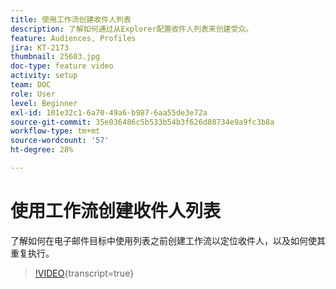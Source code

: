 ```yaml
---
title: 使用工作流创建收件人列表
description: 了解如何通过从Explorer配置收件人列表来创建受众。
feature: Audiences, Profiles
jira: KT-2173
thumbnail: 25603.jpg
doc-type: feature video
activity: setup
team: DOC
role: User
level: Beginner
exl-id: 101e32c1-6a70-49a6-b987-6aa55de3e72a
source-git-commit: 35e036486c5b533b54b3f626d88734e9a9fc3b8a
workflow-type: tm+mt
source-wordcount: '57'
ht-degree: 28%

---
```


# 使用工作流创建收件人列表

了解如何在电子邮件目标中使用列表之前创建工作流以定位收件人，以及如何使其重复执行。

>[!VIDEO](https://video.tv.adobe.com/v/25603?quality=12&learn=on){transcript=true}
